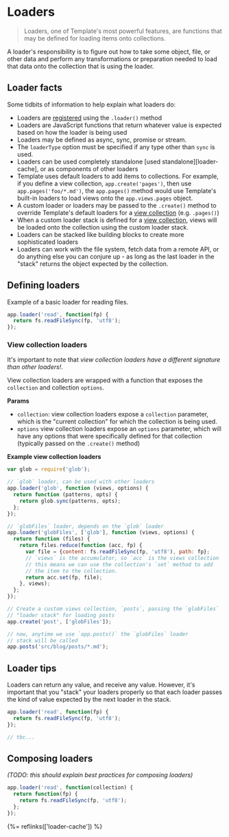 # Loaders

> Loaders, one of Template's most powerful features, are functions that may be defined for loading items onto collections. 

A loader's responsibility is to figure out how to take some object, file, or other data and perform any transformations or preparation needed to load that data onto the collection that is using the loader.

## Loader facts

Some tidbits of information to help explain what loaders do:

- Loaders are [registered](#registering-loaders) using the `.loader()` method
- Loaders are JavaScript functions that return whatever value is expected based on how the loader is being used
- Loaders may be defined as async, sync, promise or stream.
- The `loaderType` option must be specified if any type other than `sync` is used.
- Loaders can be used completely standalone [used standalone][loader-cache], or as components of other loaders
- Template uses default loaders to add items to collections. For example, if you define a view collection, `app.create('pages')`, then use `app.pages('foo/*.md')`, the `app.pages()` method would use Template's built-in loaders to load views onto the `app.views.pages` object.
- A custom loader or loaders may be passed to the `.create()` method to override Template's default loaders for a [view collection](view-colections.md) (e.g. `.pages()`)
- When a custom loader stack is defined for a [view collection](view-colections.md), views will be loaded onto the collection using the custom loader stack.
- Loaders can be stacked like building blocks to create more sophisticated loaders
- Loaders can work with the file system, fetch data from a remote API, or do anything else you can conjure up - as long as the last loader in the "stack" returns the object expected by the collection.

## Defining loaders

Example of a basic loader for reading files.

```js
app.loader('read', function(fp) {
  return fs.readFileSync(fp, 'utf8');
});
```

### View collection loaders

It's important to note that _view collection loaders have a different signature than other loaders!_. 

View collection loaders are wrapped with a function that exposes the `collection` and collection `options`. 

**Params**

- `collection`: view collection loaders expose a `collection` parameter, which is the "current collection" for which the collection is being used. 
- `options` view collection loaders expose an `options` parameter, which will have any options that were specifically defined for that collection (typically passed on the `.create()` method) 

**Example view collection loaders**

```js
var glob = require('glob');

// `glob` loader, can be used with other loaders
app.loader('glob', function (views, options) {
  return function (patterns, opts) {
    return glob.sync(patterns, opts);
  };
});

// `globFiles` loader, depends on the `glob` loader 
app.loader('globFiles', ['glob'], function (views, options) {
  return function (files) {
    return files.reduce(function (acc, fp) {
      var file = {content: fs.readFileSync(fp, 'utf8'), path: fp};
      // `views` is the accumulator, so `acc` is the views collection
      // this means we can use the collection's `set` method to add 
      // the item to the collection.
      return acc.set(fp, file);
    }, views);
  };
});

// Create a custom views collection, `posts`, passing the `globFiles` 
// "loader stack" for loading posts
app.create('post', ['globFiles']);

// now, anytime we use `app.posts()` the `globFiles` loader 
// stack will be called
app.posts('src/blog/posts/*.md');
```


## Loader tips

Loaders can return any value, and receive any value. However, it's important that you "stack" your loaders properly so that each loader passes the kind of value expected by the next loader in the stack.

```js
app.loader('read', function(fp) {
  return fs.readFileSync(fp, 'utf8');
});

// tbc...
```


## Composing loaders

_(TODO: this should explain best practices for composing loaders)_

```js
app.loader('read', function(collection) {
  return function(fp) {
    return fs.readFileSync(fp, 'utf8');
  };
});
```



{%= reflinks(['loader-cache']) %}